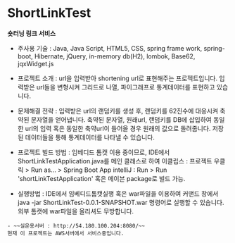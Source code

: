 # ShortLinkTest
**숏터닝 링크 서비스**

- 주사용 기술 : Java, Java Script, HTML5, CSS, spring frame work, spring-boot, Hibernate, jQuery, in-memory db(H2), 
lombok, Base62, jqxWidget.js

- 프로젝트 소개 : 
url을 입력받아 shortening url로 표현해주는 프로젝트입니다.
입력받은 url들을 변형시켜 그리드로 나열, 파이그래프로 통계데이터를 표현하고 있습니다.

- 문제해결 전략 :
입력받은 url의 랜덤키를 생성 후, 랜덤키를 62진수에 대응시켜 축약된 문자열을 얻어냅니다.
축약된 문자열, 원래url, 랜덤키를 DB에 삽입하여 동일한 url의 입력 혹은 동일한 축약url이 들어올 경우
원래의 값으로 돌려줍니다.
저장된 데이터들을 통해 통계데이터를 나타낼 수 있습니다.

- 프로젝트 빌드 방법 :
임베디드 톰캣 이용 중이므로, 
IDE에서 ShortLinkTestApplication.java를 메인 클래스로 하여 
이클립스 : 프로젝트 우클릭 > Run as... > Spring Boot App
intelliJ : Run > Run 'shortLinkTestApplication'
혹은 메이븐 package로 빌드 가능.


- 실행방법 :
IDE에서 임베디드톰캣실행 혹은 
war파일을 이용하여 커맨드 창에서 
java -jar ShortLinkTest-0.0.1-SNAPSHOT.war
명령어로 실행할 수 있습니다.
외부 톰캣에 war파일을 올리셔도 무방합니다.

````
- ~~실운용서버 : http://54.180.100.204:8080/~~
현재 이 프로젝트는 AWS서버에서 서비스중입니다.
